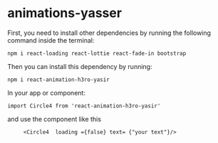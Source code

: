 # animations-yasser

First, you need to install other dependencies by running the following command inside the terminal:
```
npm i react-loading react-lottie react-fade-in bootstrap
```

Then you can install this dependency by running:
```
npm i react-animation-h3ro-yasir
```

In your app or component:

```
import Circle4 from 'react-animation-h3ro-yasir'
```
and use the component like this 
```
     <Circle4  loading ={false} text= {"your text"}/>

```
